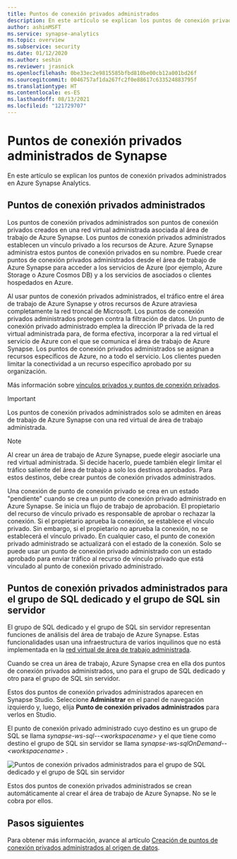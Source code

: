 ```yaml
---
title: Puntos de conexión privados administrados
description: En este artículo se explican los puntos de conexión privados administrados en Azure Synapse Analytics.
author: ashinMSFT
ms.service: synapse-analytics
ms.topic: overview
ms.subservice: security
ms.date: 01/12/2020
ms.author: seshin
ms.reviewer: jrasnick
ms.openlocfilehash: 0be33ec2e9815585bfbd810be00cb12a001bd26f
ms.sourcegitcommit: 0046757af1da267fc2f0e88617c633524883795f
ms.translationtype: HT
ms.contentlocale: es-ES
ms.lasthandoff: 08/13/2021
ms.locfileid: "121729707"
---
```

# <a name="synapse-managed-private-endpoints"></a>Puntos de conexión privados administrados de Synapse

En este artículo se explican los puntos de conexión privados administrados en Azure Synapse Analytics.

## <a name="managed-private-endpoints"></a>Puntos de conexión privados administrados

Los puntos de conexión privados administrados son puntos de conexión privados creados en una red virtual administrada asociada al área de trabajo de Azure Synapse. Los puntos de conexión privados administrados establecen un vínculo privado a los recursos de Azure. Azure Synapse administra estos puntos de conexión privados en su nombre. Puede crear puntos de conexión privados administrados desde el área de trabajo de Azure Synapse para acceder a los servicios de Azure (por ejemplo, Azure Storage o Azure Cosmos DB) y a los servicios de asociados o clientes hospedados en Azure.

Al usar puntos de conexión privados administrados, el tráfico entre el área de trabajo de Azure Synapse y otros recursos de Azure atraviesa completamente la red troncal de Microsoft. Los puntos de conexión privados administrados protegen contra la filtración de datos. Un punto de conexión privado administrado emplea la dirección IP privada de la red virtual administrada para, de forma efectiva, incorporar a la red virtual el servicio de Azure con el que se comunica el área de trabajo de Azure Synapse. Los puntos de conexión privados administrados se asignan a recursos específicos de Azure, no a todo el servicio. Los clientes pueden limitar la conectividad a un recurso específico aprobado por su organización. 

Más información sobre [vínculos privados y puntos de conexión privados](../../private-link/index.yml).

>[!IMPORTANT]
>Los puntos de conexión privados administrados solo se admiten en áreas de trabajo de Azure Synapse con una red virtual de área de trabajo administrada.

>[!NOTE]
>Al crear un área de trabajo de Azure Synapse, puede elegir asociarle una red virtual administrada. Si decide hacerlo, puede también elegir limitar el tráfico saliente del área de trabajo a solo los destinos aprobados. Para estos destinos, debe crear puntos de conexión privados administrados. 


Una conexión de punto de conexión privado se crea en un estado "pendiente" cuando se crea un punto de conexión privado administrado en Azure Synapse. Se inicia un flujo de trabajo de aprobación. El propietario del recurso de vínculo privado es responsable de aprobar o rechazar la conexión. Si el propietario aprueba la conexión, se establece el vínculo privado. Sin embargo, si el propietario no aprueba la conexión, no se establecerá el vínculo privado. En cualquier caso, el punto de conexión privado administrado se actualizará con el estado de la conexión. Solo se puede usar un punto de conexión privado administrado con un estado aprobado para enviar tráfico al recurso de vínculo privado que está vinculado al punto de conexión privado administrado.

## <a name="managed-private-endpoints-for-dedicated-sql-pool-and-serverless-sql-pool"></a>Puntos de conexión privados administrados para el grupo de SQL dedicado y el grupo de SQL sin servidor

El grupo de SQL dedicado y el grupo de SQL sin servidor representan funciones de análisis del área de trabajo de Azure Synapse. Estas funcionalidades usan una infraestructura de varios inquilinos que no está implementada en la [red virtual de área de trabajo administrada](./synapse-workspace-managed-vnet.md).

Cuando se crea un área de trabajo, Azure Synapse crea en ella dos puntos de conexión privados administrados, uno para el grupo de SQL dedicado y otro para el grupo de SQL sin servidor. 

Estos dos puntos de conexión privados administrados aparecen en Synapse Studio. Seleccione **Administrar** en el panel de navegación izquierdo y, luego, elija **Punto de conexión privados administrados** para verlos en Studio.

El punto de conexión privado administrado cuyo destino es un grupo de SQL se llama *synapse-ws-sql--\<workspacename\>* y el que tiene como destino el grupo de SQL sin servidor se llama *synapse-ws-sqlOnDemand--\<workspacename\>* .

![Puntos de conexión privados administrados para el grupo de SQL dedicado y el grupo de SQL sin servidor](./media/synapse-workspace-managed-private-endpoints/managed-pe-for-sql-1.png)

Estos dos puntos de conexión privados administrados se crean automáticamente al crear el área de trabajo de Azure Synapse. No se le cobra por ellos.

## <a name="next-steps"></a>Pasos siguientes

Para obtener más información, avance al artículo [Creación de puntos de conexión privados administrados al origen de datos](./how-to-create-managed-private-endpoints.md).